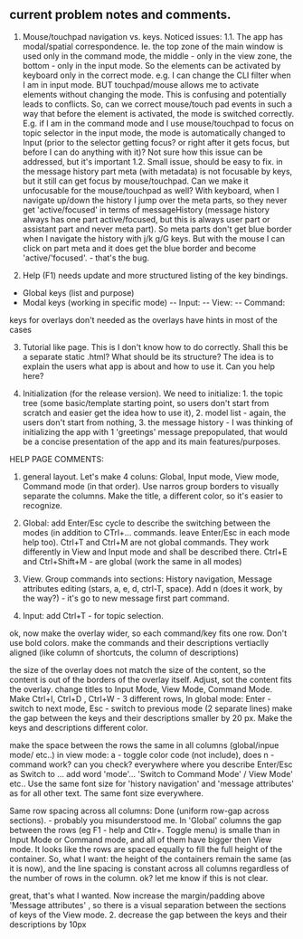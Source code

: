 ## current problem notes and comments.

1. Mouse/touchpad navigation vs. keys. Noticed issues:
1.1. The app has modal/spatial correspondence. Ie. the top zone of the main window is used only in the command mode, the middle - only in the view zone, the bottom - only in the input mode. So the elements can be activated by keyboard only in the correct mode. e.g. I can change the CLI filter when I am in input mode. BUT touchpad/mouse allows me to activate elements without changing the mode. This is confusing and potentially leads to conflicts. So, can we correct mouse/touch pad events in such a way that before the element is activated, the mode is switched correctly. E.g. if I am in the command mode and I use mouse/touchpad to focus on topic selector in the input mode, the mode is automatically changed to Input (prior to the selector getting focus? or right after it gets focus, but before I can do anything with it)? Not sure how this issue can be addressed, but it's important
1.2. Small issue, should be easy to fix. in the message history part meta (with metadata) is not focusable by keys, but it still can get focus by mouse/touchpad. Can we make it unfocusable for the mouse/touchpad as well?
With keyboard, when I navigate up/down the history I jump over the meta parts, so they never get 'active/focused' in terms of messageHistory (message history always has one part active/focused, but this is always user part or assistant part and never meta part). So meta parts don't get blue border when I navigate the history with j/k g/G keys. But with the mouse I can click on part meta and it does get the blue border and become 'active/'focused'. - that's the bug.

2. Help (F1) needs update and more structured listing of the key bindings. 
- Global keys (list and purpose)
- Modal keys (working in specific mode)
-- Input:
-- View:
-- Command:

keys for overlays don't needed as the overlays have hints in most of the cases

3. Tutorial like page. This is I don't know how to do correctly. Shall this be a separate static .html? What should be its structure? The idea is to explain the users what app is about and how to use it. Can you help here?

4. Initialization (for the release version). We need to initialize: 1. the topic tree (some basic/template starting point, so users don't start from scratch and easier get the idea how to use it), 2. model list - again, the users don't start from nothing, 3. the message history - I was thinking of initializing the app with 1 'greetings' message prepopulated, that would be a concise presentation of the app and its main features/purposes.


HELP PAGE COMMENTS:

1. general layout. Let's make 4 coluns: Global, Input mode, View mode, Command mode (in that order). Use narros group borders to visually separate the columns. Make the title, a different color, so it's easier to recognize.
2. Global: add Enter/Esc cycle to describe the switching between the modes (in addition to CTrl+... commands. leave Enter/Esc in each mode help too). Ctrl+T and Ctrl+M are not global commands. They work differently in View and Input mode and shall be described there. Ctrl+E and Ctrl+Shift+M - are global (work the same in all modes)

3. View. Group commands into sections: History navigation, Message attributes editing (stars, a, e, d, ctrl-T, space). Add n (does it work, by the way?) - it's go to new message first part command.

4. Input: add Ctrl+T - for topic selection.




ok, now make the overlay wider, so each command/key fits one row. Don't use bold colors. make the commands and their descriptions vertiaclly aligned (like column of shortcuts, the column of descriptions)

the size of the overlay does not match the size of the content, so the content is out of the borders of the overlay itself. Adjust, sot the content fits the overlay.
change titles to Input Mode, View Mode, Command Mode.
Make Ctrl+I, Ctrl+D , Ctrl+W - 3 different rows, 
In global mode: Enter - switch to next mode, Esc - switch to previous mode (2 separate lines)
make the gap between the keys and their descriptions smaller by 20 px.
Make the keys and descriptions different color.

make the space between the rows the same in all columns (global/inpue mode/ etc..)
in view mode: a - toggle color code (not include), does n - command work? can you check?
everywhere where you describe Enter/Esc as Switch to ... add word 'mode'... 'Switch to Command Mode' / View Mode' etc..
Use the same font size for 'history navigation' and 'message attributes' as for all other text. The same font size everywhere.

Same row spacing across all columns: Done (uniform row-gap across sections). - probably you misunderstood me. In 'Global' columns the gap between the rows (eg F1 - help and Ctlr+. Toggle menu) is smalle than in Input Mode or Command mode, and all of them have bigger then View mode. It looks like the rows are spaced equally to fill the full height of the container. So, what I want: the height of the containers remain the same (as it is now), and the line spacing is constant across all columns regardless of the number of rows in the column. ok? let me know if this is not clear.

great, that's what I wanted. Now increase the margin/padding above 'Message attributes' , so there is a visual separation between the sections of keys of the View mode.
2. decrease the gap between the keys and their descriptions by 10px